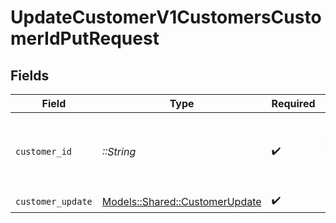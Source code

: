 # UpdateCustomerV1CustomersCustomerIdPutRequest


## Fields

| Field                                                                   | Type                                                                    | Required                                                                | Description                                                             |
| ----------------------------------------------------------------------- | ----------------------------------------------------------------------- | ----------------------------------------------------------------------- | ----------------------------------------------------------------------- |
| `customer_id`                                                           | *::String*                                                              | :heavy_check_mark:                                                      | Unique identifier of the customer to be retrieved.                      |
| `customer_update`                                                       | [Models::Shared::CustomerUpdate](../../models/shared/customerupdate.md) | :heavy_check_mark:                                                      | N/A                                                                     |